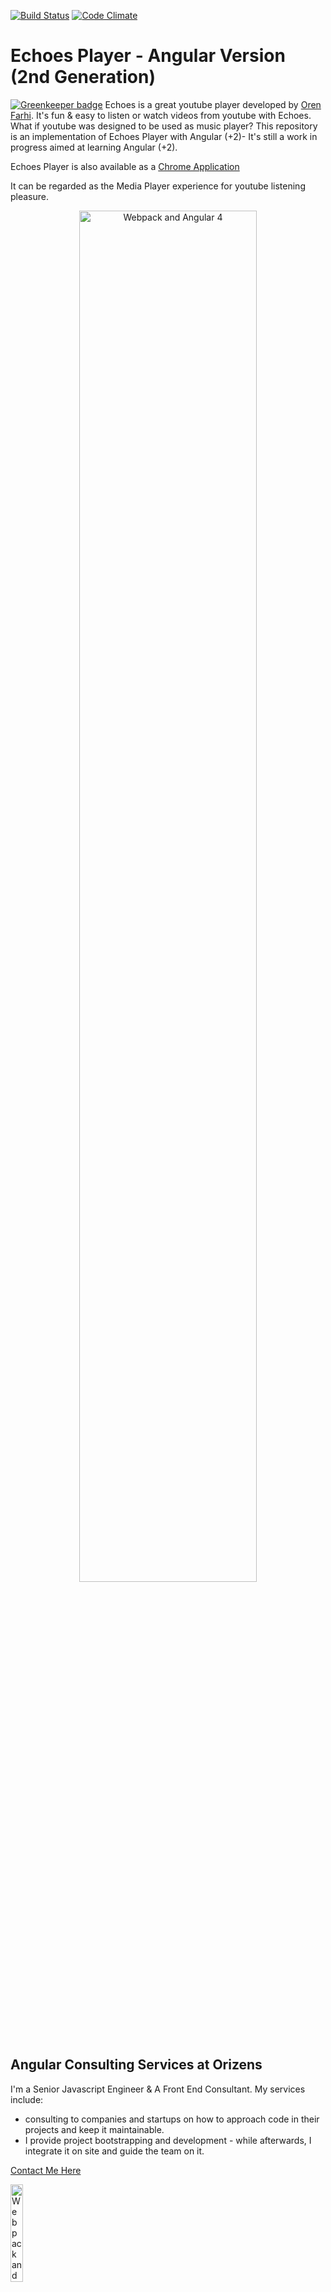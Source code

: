 [![Build Status](https://travis-ci.org/orizens/echoes-player.svg?branch=master)](https://travis-ci.org/orizens/echoes-player) [![Code Climate](https://codeclimate.com/github/orizens/echoes-player/badges/gpa.svg)](https://codeclimate.com/github/orizens/echoes-player)

# Echoes Player - Angular Version (2nd Generation)

[![Greenkeeper badge](https://badges.greenkeeper.io/orizens/echoes-player.svg)](https://greenkeeper.io/)
Echoes is a great youtube player developed by [Oren Farhi](http://orizens.com).
It's fun & easy to listen or watch videos from youtube with Echoes.
What if youtube was designed to be used as music player?
This repository is an implementation of Echoes Player with Angular (+2)- It's still a work in progress aimed at learning Angular (+2).

Echoes Player is also available as a [Chrome Application](https://chrome.google.com/webstore/detail/echoes-player/aaenpaopfebcmdaegggjbkhaedlbbkde)

It can be regarded as the Media Player experience for youtube listening pleasure.

<p align="center">
  <a href="https://echoesplayer.com" target="_blank">
    <img src="https://cloud.githubusercontent.com/assets/878660/23353758/bf65142e-fcd6-11e6-860e-fac3cbcb1eac.jpg" alt="Webpack and Angular 4" width="75%"/>
  </a>
</p>

## Angular Consulting Services at Orizens
I'm a Senior Javascript Engineer & A Front End Consultant.
My services include:  
- consulting to companies and startups on how to approach code in their projects and keep it maintainable.  
- I provide project bootstrapping and development - while afterwards, I integrate it on site and guide the team on it.  

[Contact Me Here](http://orizens.com/contact)

  <a href="https://orizens.com" target="_blank">
    <img src="https://cloud.githubusercontent.com/assets/878660/23353771/d0adbd12-fcd6-11e6-96be-7a236f8819d9.png" alt="Webpack and Angular" width="20%"/>
  </a>

# Tech Stack

## Included ngrx solutions:  
- [ngrx/store](http://github.com/ngrx/store) - State Management a la "[Redux](https://github.com/reactjs/redux)" based on RxJs  
- [ngrx/effects](http://github.com/ngrx/effects) - Side Effects layer for ngrx/store  
- ~~[ngrx/notify](http://github.com/ngrx/notify)~~ (disabled until upgrade) - reactive web notifications 
- [ngrx-store-localstorage](https://github.com/btroncone/ngrx-store-localstorage) - local sotrage support for ngrx/store  
- [ngrx/store-devtools](https://github.com/ngrx/store-devtools) - a connector to [redux devtool](https://chrome.google.com/webstore/detail/redux-devtools/lmhkpmbekcpmknklioeibfkpmmfibljd?hl=en-US) for chrome  

## Included Technologies & Libraries
- [Angular +4.x](http://angular.io) 
- [Angular CLI](https://cli.angular.io/)
- Bootstrap v3.x (SASS)
- Typescript 2.x
- ES6 / ES2015 (using Loader Spec)
- Webpack 2.x

# EchoesPlayer

This project was generated with [Angular CLI](https://github.com/angular/angular-cli) version 1.0.0.

## Development server
Run `ng serve` for a dev server. Navigate to `http://localhost:4200/`. The app will automatically reload if you change any of the source files.

## Code scaffolding

Run `ng generate component component-name` to generate a new component. You can also use `ng generate directive/pipe/service/class/module`.

## Build

Run `ng build` to build the project. The build artifacts will be stored in the `dist/` directory. Use the `-prod` flag for a production build.

### Build for Production
Run `npm run build:prod` to build the project minified for production with AOT.

## Running unit tests

Run `ng test` to execute the unit tests via [Karma](https://karma-runner.github.io).

## Running end-to-end tests

Run `ng e2e` to execute the end-to-end tests via [Protractor](http://www.protractortest.org/).
Before running the tests make sure you are serving the app via `ng serve`.

## Further help

To get more help on the Angular CLI use `ng help` or go check out the [Angular CLI README](https://github.com/angular/angular-cli/blob/master/README.md).
